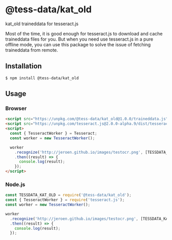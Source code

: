 # @tess-data/kat_old

kat_old traineddata for tesseract.js

Most of the time, it is good enough for tesseract.js to download and cache traineddata files for you.
But when you need use tesseract.js in a pure offline mode, you can use this package to solve the issue of fetching traineddata from remote.

## Installation

```
$ npm install @tess-data/kat_old
```

## Usage

### Browser

```html
<script src="https://unpkg.com/@tess-data/kat_old@1.0.0/traineddata.js"></script>
<script src="https://unpkg.com/tesseract.js@2.0.0-alpha.9/dist/tesseract.min.js"></script>
<script>
  const { TesseractWorker } = Tesseract;
  const worker = new TesseractWorker();

  worker
    .recognize('http://jeroen.github.io/images/testocr.png', [TESSDATA_KAT_OLD])
    .then((result) => {
      console.log(result);
    });
</script>
```

### Node.js

```javascript
const TESSDATA_KAT_OLD = require('@tess-data/kat_old');
const { TesseractWorker } = require('tesseract.js');
const worker = new TesseractWorker();

worker
  .recognize('http://jeroen.github.io/images/testocr.png', [TESSDATA_KAT_OLD])
  .then((result) => {
    console.log(result);
  });
```
